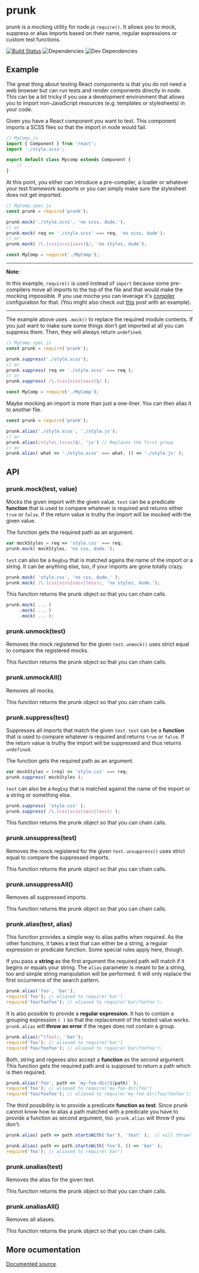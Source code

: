 # prunk

prunk is a mocking utility for node.js `require()`. It allows you to
mock, suppress or alias imports based on their name, regular expressions or
custom test functions.

[![Build Status](https://travis-ci.org/dak0rn/prunk.svg?branch=master)](https://travis-ci.org/dak0rn/prunk)
![Dependencies](https://img.shields.io/david/dak0rn/prunk.svg)
![Dev Dependencies](https://img.shields.io/david/dev/dak0rn/prunk.svg)

## Example

The great thing about testing React components is that you do not need
a web browser but can run tests and render components directly in node.
This can be a bit tricky if you use a development environment that allows
you to import non-JavaScript resources (e.g. templates or stylesheets) in your code.

Given you have a React component you want to test. This component imports a
SCSS files so that the import in node would fail.

```javascript
// MyComp.js
import { Component } from 'react';
import './style.scss';

export default class Mycomp extends Component {
    // ...
}
```

At this point, you either can introduce a pre-compiler, a loader or whatever
your test framework supports or you can simply make sure the stylesheet does not get imported.

```javascript
// MyComp.spec.js
const prunk = require('prunk');

prunk.mock('./style.scss', 'no scss, dude.');
// or
prunk.mock( req => './style.scss' === req, 'no scss, dude');
// or
prunk.mock( /\.(css|scss|sass)$/, 'no styles, dude');

const MyComp = require('./MyComp');
```

---

**Note:**

In this example, `require()` is used instead of `import` because some pre-compilers
move all imports to the top of the file and that would make the mocking impossible.
If you use mocha you can leverage it's [compiler](https://mochajs.org/#usage) configuration for that.
(You might also check out [this](https://65535th.com/testing-react-components/) post with an example).

---

The example above uses `.mock()` to replace the required module contents.
If you just want to make sure some things don't get imported at all you can suppress them.
Then, they will always return `undefined`.

```javascript
// MyComp.spec.js
const prunk = require('prunk');

prunk.suppress('./style.scss');
// or
prunk.suppress( req => './style.scss' === req );
// or
prunk.suppress( /\.(css|scss|sass)$/ );

const MyComp = require('./MyComp');
```

Maybe mocking an import is more than just a one-liner. You can then alias it to another file.

```javascript
const prunk = require('prunk');

prunk.alias('./style.scss', './style.js');
// or
prunk.alias(/style\.(scss)$/, 'js') // Replaces the first group
// or
prunk.alias( what => './style.scss' === what, () => './style.js' );
```

## API

### prunk.mock(test, value)

Mocks the given import with the given value.
`test` can be a predicate **function** that is used to compare
whatever is required and returns either `true` or `false`.
If the return value is truthy the import will be
mocked with the given value.

The function gets the required path as an argument.

```javascript
var mockStyles = req => 'style.css' === req;
prunk.mock( mockStyles, 'no css, dude.');
```

`test` can also be a `RegExp` that is matched agains the name
of the import or a string. It can be anything else, too, if your
imports are gone totally crazy.

```javascript
prunk.mock( 'style.css', 'no css, dude.' );
prunk.mock( /\.(css|scss|sass|less)/, 'no styles, dude.');
```

This function returns the prunk object so that you can chain calls.

```javascript
prunk.mock( ... )
     .mock( ... )
     .mock( ... );
```

### prunk.unmock(test)

Removes the mock registered for the given `test`.
`unmock()` uses strict equal to compare the registered
mocks.

This function returns the prunk object so that you can chain calls.

### prunk.unmockAll()

Removes all mocks.

This function returns the prunk object so that you can chain calls.

### prunk.suppress(test)

Suppresses all imports that match the given `test`.
`test` can be a **function** that is used to compare
whatever is required and returns `true` or `false`.
If the return value is truthy the import will be suppressed
and thus returns `undefined`.

The function gets the required path as an argument.

```javascript
var mockStyles = (req) => 'style.css' === req;
prunk.suppress( mockStyles );
```

`test` can also be a `RegExp` that is matched against the name
of the import or a string or something else.

```javascript
prunk.suppress( 'style.css' );
prunk.suppress( /\.(css|scss|sass|less)/ );
```

This function returns the prunk object so that you can chain calls.

### prunk.unsuppress(test)

Removes the mock registered for the given `test`.
`unsuppress()` uses strict equal to compare the suppressed
imports.

This function returns the prunk object so that you can chain calls.

### prunk.unsuppressAll()

Removes all suppressed imports.

This function returns the prunk object so that you can chain calls.

### prunk.alias(test, alias)

This function provides a simple way to alias paths when required. As the
other functions, it takes a test that can either be a string, a regular
expression or predicate function. Some special rules apply here, though.

If you pass a **string** as the first argument the required path will
match if it begins or equals your string. The `alias` parameter is meant
to be a string, too and simple string manipulation will be performed.
It will only replace the first occurrence of the search pattern.

```javascript
prunk.alias('foo', 'bar');
require('foo'); // aliased to require('bar')
require('foo/foofoo'); // aliased to require('bar/foofoo');
```

It is also possible to provide a **regular expression**. It has to contain a grouping
expression `( )` so that the replacement of the tested value works. `prunk.alias` will
**throw an error** if the regex does not contain a group.

```javascript
prunk.alias(/^(foo)/, 'bar');
require('foo'); // aliased to require('bar')
require('foo/foofoo'); // aliased to require('bar/foofoo');
```

Both, string and regexes also accept a **function** as the second argument. This function
gets the required path and is supposed to return a path which is then required.

```javascript
prunk.alias('foo', path => `my-foo-dir/${path}` );
require('foo'); // aliased to require('my-foo-dir/foo')
require('foo/foofoo'); // aliased to require('my-foo-dir/foo/foofoo');
```

The third possibility is to provide a predicate **function as test**. Since prunk cannot know
how to alias a path matched with a predicate you have to provide a function as second argument, too.
`prunk.alias` will throw if you don't.

```javascript
prunk.alias( path => path.startsWith('bar'), 'test' );  // will throw!

prunk.alias( path => path.startsWith('foo'), () => 'bar' );
require('foo'); // aliased to require('bar')
```

### prunk.unalias(test)

Removes the alias for the given test.

This function returns the prunk object so that you can chain calls.

### prunk.unaliasAll()

Removes all aliases.

This function returns the prunk object so that you can chain calls.

## More ocumentation

[Documented source](https://dak0rn.github.io/prunk/).